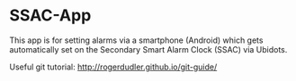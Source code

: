 
# SSAC-App
This app is for setting alarms via a smartphone (Android) which gets automatically set on the Secondary Smart Alarm Clock (SSAC) via Ubidots.

Useful git tutorial: http://rogerdudler.github.io/git-guide/
